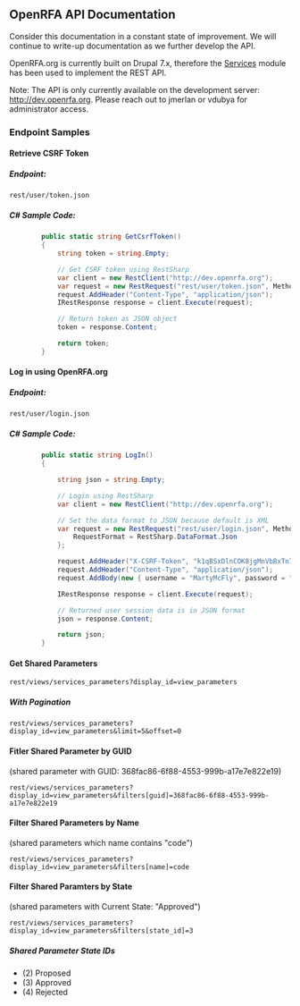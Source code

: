 ## OpenRFA API Documentation
Consider this documentation in a constant state of improvement. We will continue to write-up documentation as we further develop the API.

OpenRFA.org is currently built on Drupal 7.x, therefore the [Services](https://www.drupal.org/project/services) module has been used to implement the REST API.

Note: The API is only currently available on the development server: http://dev.openrfa.org. Please reach out to jmerlan or vdubya for administrator access.

### Endpoint Samples

#### Retrieve CSRF Token
##### Endpoint:
```rest/user/token.json```
##### C# Sample Code:
```csharp
        public static string GetCsrfToken()
        {
            string token = string.Empty;

            // Get CSRF token using RestSharp
            var client = new RestClient("http://dev.openrfa.org");
            var request = new RestRequest("rest/user/token.json", Method.POST);
            request.AddHeader("Content-Type", "application/json");
            IRestResponse response = client.Execute(request);

            // Return token as JSON object
            token = response.Content;

            return token;
        }
```

#### Log in using OpenRFA.org
##### Endpoint:
```rest/user/login.json```
##### C# Sample Code:
```csharp
        public static string LogIn()
        {

            string json = string.Empty;

            // Login using RestSharp
            var client = new RestClient("http://dev.openrfa.org");

            // Set the data format to JSON because default is XML
            var request = new RestRequest("rest/user/login.json", Method.POST) { 
            	RequestFormat = RestSharp.DataFormat.Json
            };

            request.AddHeader("X-CSRF-Token", "k1qBSxDlnCOK8jgMnVbBxTn7HtnBABaxh0Bzu7Rre8Y");
            request.AddHeader("Content-Type", "application/json");
            request.AddBody(new { username = "MartyMcFly", password = "helloooMcFly!" });

            IRestResponse response = client.Execute(request);

            // Returned user session data is in JSON format
            json = response.Content;

            return json;
        }
```

#### Get Shared Parameters
```rest/views/services_parameters?display_id=view_parameters```
##### With Pagination
```rest/views/services_parameters?display_id=view_parameters&limit=5&offset=0```

#### Fitler Shared Parameter by GUID
(shared parameter with GUID: 368fac86-6f88-4553-999b-a17e7e822e19)

```rest/views/services_parameters?display_id=view_parameters&filters[guid]=368fac86-6f88-4553-999b-a17e7e822e19```

#### Filter Shared Parameters by Name 
(shared parameters which name contains "code")

```rest/views/services_parameters?display_id=view_parameters&filters[name]=code```

#### Filter Shared Paramters by State
(shared parameters with Current State: "Approved")

```rest/views/services_parameters?display_id=view_parameters&filters[state_id]=3```

##### Shared Parameter State IDs
- (2) Proposed
- (3) Approved
- (4) Rejected
